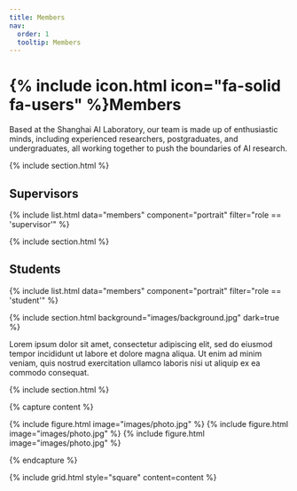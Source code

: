 ```yaml
---
title: Members
nav:
  order: 1
  tooltip: Members
---
```


# {% include icon.html icon="fa-solid fa-users" %}Members

Based at the Shanghai AI Laboratory, our team is made up of enthusiastic minds, including experienced researchers, postgraduates, and undergraduates, all working together to push the boundaries of AI research.

{% include section.html %}

## Supervisors

{% include list.html data="members" component="portrait" filter="role == 'supervisor'" %}

{% include section.html %}

## Students

{% include list.html data="members" component="portrait" filter="role == 'student'" %}

{% include section.html background="images/background.jpg" dark=true %}

Lorem ipsum dolor sit amet, consectetur adipiscing elit, sed do eiusmod tempor
incididunt ut labore et dolore magna aliqua. Ut enim ad minim veniam, quis
nostrud exercitation ullamco laboris nisi ut aliquip ex ea commodo consequat.

{% include section.html %}

{% capture content %}

{% include figure.html image="images/photo.jpg" %}
{% include figure.html image="images/photo.jpg" %}
{% include figure.html image="images/photo.jpg" %}

{% endcapture %}

{% include grid.html style="square" content=content %}
